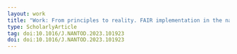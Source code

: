 ```yaml
---
layout: work
title: "Work: From principles to reality. FAIR implementation in the nanosafety community"
type: ScholarlyArticle
tag: doi:10.1016/J.NANTOD.2023.101923
doi: doi:10.1016/J.NANTOD.2023.101923
---
```

